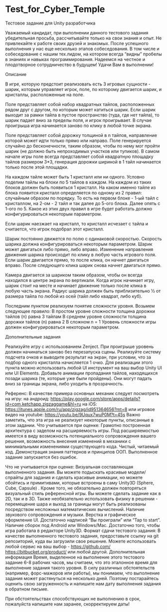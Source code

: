 # Test_for_Cyber_Temple
Тестовое задание для Unity разработчика

  Уважаемый кандидат, при выполнении данного тестового задания убедительная просьба, рассчитывайте только на свои знания и опыт. Не привлекайте к работе своих друзей и знакомых. После успешного выполнения у нас еще несколько этапов собеседования. В том числе и собеседование с нашим тех.лидом, на котором всегда “видны” пробелы в знаниях и навыках программирования. Надеемся на честное и плодотворное сотрудничество в будущем!
 Удачи Вам в выполнении!


Описание

В игре, которую предстоит реализовать есть 3 игровых сущности - шарик, которым управляет игрок, поле, по которому двигается шарик, и кристаллы, расположенные на поле. 

Поле представляет собой набор квадратных тайлов, расположенных рядом друг с другом, по которым может катиться шарик. Если шарик выходит за рамки тайла в пустое пространство (туда, где нет тайла), то  шарик падает вниз за пределы поля, и игрок проигрывает. В случае проигрыша игра начинается заново по клику в любой точке экрана. 

Поле представляет собой дорожку толщиной в n тайлов, направление которой может идти только прямо или направо. Поле генерируется случайно до бесконечности, таким образом, чтобы по нему мог пройти шарик (не должно быть непроходимых участков или тупиков). В самом начале игры поле всегда представляет собой квадратную площадку тайлов размером 3*3, генерация дорожки шириной в 1 тайл начинается только после этой площадки.

На каждом тайле может быть 1 кристалл или ни одного. Условно поделим тайлы на блоки по 5 тайлов в каждом. На каждом из таких блоков должен быть появиться 1 кристалл. На каком именно тайле из блока появится кристалл определяется по одному из 2 правил:
случайным образом
по порядку. То есть на первом блоке - 1-ый тайл с кристаллом, на 2-ом - 2 тайл и так далее до 5-ого блока. Далее опять с 1-ого по 5.
Какое из этих двух правил в игре будет работать должно конфигурироваться некоторым параметром.

Если шарик наезжает на кристалл, то кристалл исчезает с тайла и считается, что игрок подобрал этот кристалл.

Шарик постоянно движется по полю с одинаковой скоростью. Скорость шарика должна конфигурироваться некоторым параметром. Шарик может двигаться либо прямо, либо вправо. Изменение направления движения шарика происходит по клику в любую часть игрового поля. Если шарик двигается прямо, то после клика, он начнет двигаться вправо. После следующего клика шарик снова начнет двигаться прямо. 

Камера двигается за шариком таким образом, чтобы он всегда находился в центре экрана по вертикали. Когда игрок начинает игру, шарик стоит на месте и начинает движение только после клика в любую часть экрана. Радиус шарика должен быть приблизительно ½ от размера тайла по любой из осей (тайл либо квадрат, либо куб). 

Последним пунктом реализуем понятие сложности уровня. Возьмем следующее правило:
В простом уровне сложности толщина дорожки тайлов (n)  равна 3 тайлам
В среднем уровне сложности толщина дорожки тайлов (n) равна 2
В сложном n = 1
Уровень сложности игры должен конфигурироваться некоторым параметром.

Дополнительные задания

Реализуйте игру с использованием Zenject.
При проигрыше уровень должен начинаться заново без перезапуска сцены.
Реализуйте систему подсчета очков и выводите результат на экран, при условии, что за подбор одного кристалла начисляется 1 очко. Для реализации этого пункта можно использовать любой UI инструмент на ваш выбор Unity UI или UI Elements.
Добавьте анимации пропадания тайлов, находящихся позади шарика (те, которые уже были пройдены). Они могут падать вниз за границы экрана, либо уходить в прозрачность.

Референс:
В качестве примера основных механик следует посмотреть на игру:
на андроид: https://play.google.com/store/apps/details?id=com.ketchapp.zigzaggame&hl=ru
на iOS: https://itunes.apple.com/ru/app/zigzag/id951364656?mt=8
или игровое видео на youtube: https://youtu.be/9Uqux7wuP0M?t=45s
Важно заметить, что эта игра не реализует некоторые пункты, описанные в этом задании. 
Что учитывается при оценке:
Грамотно построенная архитектура с заделом на расширяемость игры. Под расширяемостью имеется в виду возможность потенциального сопровождения вашего решения, возможность внесения изменений в механики с минимальными изменениями существующего кода.
Чистый, читаемый код.
Демонстрация знания паттернов и принципов ООП.
Выполненное задание запускается без ошибок.

Что не учитывается при оценке:
Визуальная составляющая выполненного задания. Вы можете подыскать красивые модели/спрайты для задания и сделать красивые анимации, но можете обойтись и примитивами, которые встроены в саму Unity3D (Sphere, Cube, Capsule) .
Кроме того, не обязательно должен повторяться визуальный стиль референсной игры. Вы можете сделать задание как в 2D, так и в 3D. Также необязательно использовать физику в решении - перемещение шара и выход за границы могут быть реализованы посредством несложных математических вычислений.
Наличие звукового сопровождения и музыки.
Верстка и графическое оформление UI. Достаточно надписей “Вы проиграли” или “Tap to start”. 
Наличие сборок под Android или Windows/Mac. Достаточно того, чтобы игра работала в редакторе Unity3D.
Формат сдачи тестового задания:
В качестве выполненного тестового задания, предоставьте ссылку на git репозиторий, куда вы загрузили свое решение. Можете использовать любой сервис на ваш выбор - https://github.com/ https://bitbucket.org/product/ или любой другой.
Дополнительная информация
Время, выделенное на выполнение этого тестового задание 6-8 рабочих часов, мы считаем, что это эталонное время для выполнение задания такого уровня. В силу различных обстоятельств (например, форс-мажоров или работы), мы понимаем, что выполнение задания может растянуться на несколько дней. Поэтому постарайтесь оценить свою загруженность и напишите нам дату выполнения задания в обратном письме. 

При обстоятельствах способствующих не выполнению в срок, пожалуйста напишите нам заранее, скорректируем даты!
